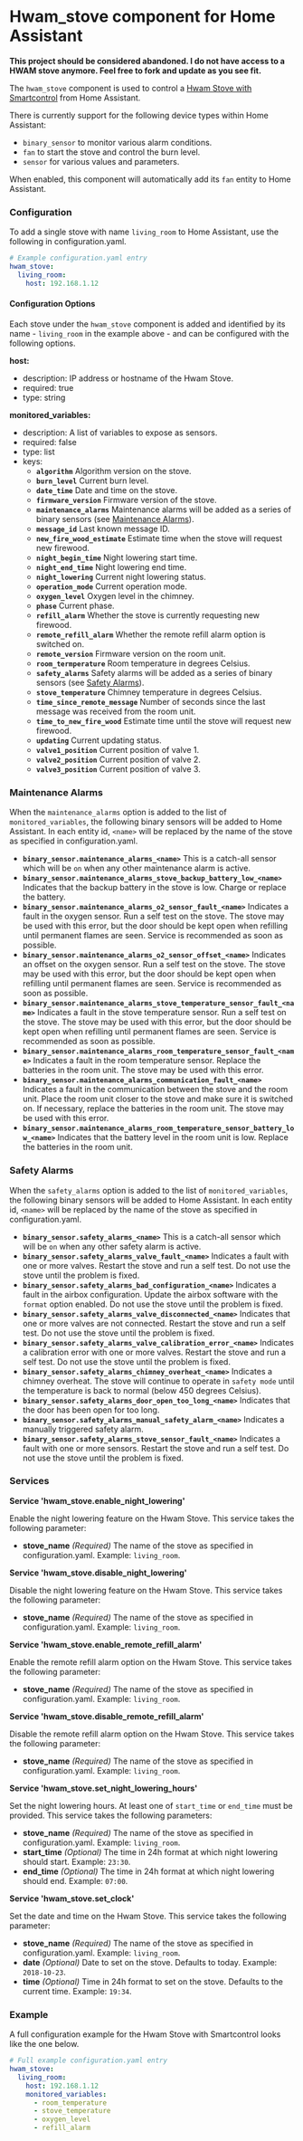# Hwam_stove component for Home Assistant


**This project should be considered abandoned. I do not have access to a HWAM stove anymore. Feel free to fork and update as you see fit.**


The `hwam_stove` component is used to control a [Hwam Stove with Smartcontrol](http://www.hwam.com/) from Home Assistant.

There is currently support for the following device types within Home Assistant:

- `binary_sensor` to monitor various alarm conditions.
- `fan` to start the stove and control the burn level.
- `sensor` for various values and parameters.

When enabled, this component will automatically add its `fan` entity to Home Assistant.


### Configuration

To add a single stove with name `living_room` to Home Assistant, use the following in configuration.yaml.
```yaml
# Example configuration.yaml entry
hwam_stove:
  living_room:
    host: 192.168.1.12
```

#### Configuration Options

Each stove under the `hwam_stove` component is added and identified by its name - `living_room` in the example above - and can be configured with the following options.
  
__host:__
- description: IP address or hostname of the Hwam Stove.
- required: true
- type: string

__monitored_variables:__
- description: A list of variables to expose as sensors.
- required: false
- type: list
- keys:
    - __`algorithm`__ Algorithm version on the stove.
    - __`burn_level`__ Current burn level.
    - __`date_time`__ Date and time on the stove.
    - __`firmware_version`__ Firmware version of the stove.
    - __`maintenance_alarms`__ Maintenance alarms will be added as a series of binary sensors (see [Maintenance Alarms](#maintenance-alarms)).
    - __`message_id`__ Last known message ID.
    - __`new_fire_wood_estimate`__ Estimate time when the stove will request new firewood.
    - __`night_begin_time`__ Night lowering start time.
    - __`night_end_time`__ Night lowering end time.
    - __`night_lowering`__ Current night lowering status.
    - __`operation_mode`__ Current operation mode.
    - __`oxygen_level`__ Oxygen level in the chimney.
    - __`phase`__ Current phase.
    - __`refill_alarm`__ Whether the stove is currently requesting new firewood.
    - __`remote_refill_alarm`__ Whether the remote refill alarm option is switched on.
    - __`remote_version`__ Firmware version on the room unit.
    - __`room_termperature`__ Room temperature in degrees Celsius.
    - __`safety_alarms`__ Safety alarms will be added as a series of binary sensors (see [Safety Alarms](#safety-alarms)).
    - __`stove_temperature`__ Chimney temperature in degrees Celsius.
    - __`time_since_remote_message`__ Number of seconds since the last message was received from the room unit.
    - __`time_to_new_fire_wood`__ Estimate time until the stove will request new firewood.
    - __`updating`__ Current updating status.
    - __`valve1_position`__ Current position of valve 1.
    - __`valve2_position`__ Current position of valve 2.
    - __`valve3_position`__ Current position of valve 3.


### Maintenance Alarms

When the `maintenance_alarms` option is added to the list of `monitored_variables`, the following binary sensors will be added to Home Assistant. In each entity id, `<name>` will be replaced by the name of the stove as specified in configuration.yaml.
- __`binary_sensor.maintenance_alarms_<name>`__ This is a catch-all sensor which will be `on` when any other maintenance alarm is active.
- __`binary_sensor.maintenance_alarms_stove_backup_battery_low_<name>`__ Indicates that the backup battery in the stove is low. Charge or replace the battery.
- __`binary_sensor.maintenance_alarms_o2_sensor_fault_<name>`__ Indicates a fault in the oxygen sensor. Run a self test on the stove. The stove may be used with this error, but the door should be kept open when refilling until permanent flames are seen. Service is recommended as soon as possible.
- __`binary_sensor.maintenance_alarms_o2_sensor_offset_<name>`__ Indicates an offset on the oxygen sensor. Run a self test on the stove. The stove may be used with this error, but the door should be kept open when refilling until permanent flames are seen. Service is recommended as soon as possible.
- __`binary_sensor.maintenance_alarms_stove_temperature_sensor_fault_<name>`__ Indicates a fault in the stove temperature sensor. Run a self test on the stove. The stove may be used with this error, but the door should be kept open when refilling until permanent flames are seen. Service is recommended as soon as possible.
- __`binary_sensor.maintenance_alarms_room_temperature_sensor_fault_<name>`__ Indicates a fault in the room temperature sensor. Replace the batteries in the room unit. The stove may be used with this error.
- __`binary_sensor.maintenance_alarms_communication_fault_<name>`__ Indicates a fault in the communication between the stove and the room unit. Place the room unit closer to the stove and make sure it is switched on. If necessary, replace the batteries in the room unit. The stove may be used with this error.
- __`binary_sensor.maintenance_alarms_room_temperature_sensor_battery_low_<name>`__ Indicates that the battery level in the room unit is low. Replace the batteries in the room unit.


### Safety Alarms

When the `safety_alarms` option is added to the list of `monitored_variables`, the following binary sensors will be added to Home Assistant. In each entity id, `<name>` will be replaced by the name of the stove as specified in configuration.yaml.
- __`binary_sensor.safety_alarms_<name>`__ This is a catch-all sensor which will be `on` when any other safety alarm is active.
- __`binary_sensor.safety_alarms_valve_fault_<name>`__ Indicates a fault with one or more valves. Restart the stove and run a self test. Do not use the stove until the problem is fixed.
- __`binary_sensor.safety_alarms_bad_configuration_<name>`__ Indicates a fault in the airbox configuration. Update the airbox software with the `format` option enabled. Do not use the stove until the problem is fixed.
- __`binary_sensor.safety_alarms_valve_disconnected_<name>`__ Indicates that one or more valves are not connected. Restart the stove and run a self test. Do not use the stove until the problem is fixed.
- __`binary_sensor.safety_alarms_valve_calibration_error_<name>`__ Indicates a calibration error with one or more valves. Restart the stove and run a self test. Do not use the stove until the problem is fixed.
- __`binary_sensor.safety_alarms_chimney_overheat_<name>`__ Indicates a chimney overheat. The stove will continue to operate in `safety mode` until the temperature is back to normal (below 450 degrees Celsius).
- __`binary_sensor.safety_alarms_door_open_too_long_<name>`__ Indicates that the door has been open for too long.
- __`binary_sensor.safety_alarms_manual_safety_alarm_<name>`__ Indicates a manually triggered safety alarm.
- __`binary_sensor.safety_alarms_stove_sensor_fault_<name>`__ Indicates a fault with one or more sensors. Restart the stove and run a self test. Do not use the stove until the problem is fixed.


### Services

__Service 'hwam_stove.enable_night_lowering'__

Enable the night lowering feature on the Hwam Stove.
This service takes the following parameter:
- __stove_name__ _(Required)_ The name of the stove as specified in configuration.yaml. Example: `living_room`.

__Service 'hwam_stove.disable_night_lowering'__

Disable the night lowering feature on the Hwam Stove.
This service takes the following parameter:
- __stove_name__ _(Required)_ The name of the stove as specified in configuration.yaml. Example: `living_room`.

__Service 'hwam_stove.enable_remote_refill_alarm'__

Enable the remote refill alarm option on the Hwam Stove.
This service takes the following parameter:
- __stove_name__ _(Required)_ The name of the stove as specified in configuration.yaml. Example: `living_room`.

__Service 'hwam_stove.disable_remote_refill_alarm'__

Disable the remote refill alarm option on the Hwam Stove.
This service takes the following parameter:
- __stove_name__ _(Required)_ The name of the stove as specified in configuration.yaml. Example: `living_room`.

__Service 'hwam_stove.set_night_lowering_hours'__

Set the night lowering hours. At least one of `start_time` or `end_time` must be provided.
This service takes the following parameters:
- __stove_name__ _(Required)_ The name of the stove as specified in configuration.yaml. Example: `living_room`.
- __start_time__ _(Optional)_ The time in 24h format at which night lowering should start. Example: `23:30`.
- __end_time__ _(Optional)_ The time in 24h format at which night lowering should end. Example: `07:00`.

__Service 'hwam_stove.set_clock'__

Set the date and time on the Hwam Stove.
This service takes the following parameter:
- __stove_name__ _(Required)_ The name of the stove as specified in configuration.yaml. Example: `living_room`.
- __date__ _(Optional)_ Date to set on the stove. Defaults to today. Example: `2018-10-23`.
- __time__ _(Optional)_ Time in 24h format to set on the stove. Defaults to the current time. Example: `19:34`.

### Example

A full configuration example for the Hwam Stove with Smartcontrol looks like the one below.

```yaml
# Full example configuration.yaml entry
hwam_stove:
  living_room:
    host: 192.168.1.12
    monitored_variables:
      - room_temperature
      - stove_temperature
      - oxygen_level
      - refill_alarm
```
